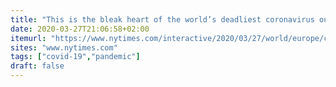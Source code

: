 ```yaml
---
title: "This is the bleak heart of the world’s deadliest coronavirus outbreak."
date: 2020-03-27T21:06:58+02:00
itemurl: "https://www.nytimes.com/interactive/2020/03/27/world/europe/coronavirus-italy-bergamo.html"
sites: "www.nytimes.com"
tags: ["covid-19","pandemic"]
draft: false
---
```


